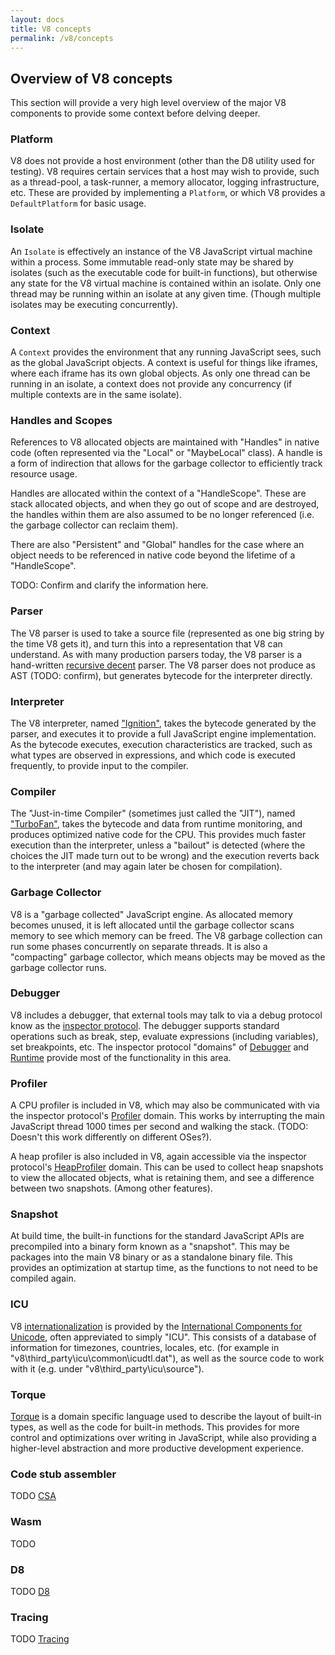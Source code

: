 ```yaml
---
layout: docs
title: V8 concepts
permalink: /v8/concepts
---
```


## Overview of V8 concepts

This section will provide a very high level overview of the major V8 components to provide
some context before delving deeper.

### Platform

V8 does not provide a host environment (other than the D8 utility used for testing).
V8 requires certain services that a host may wish to provide, such as a thread-pool,
a task-runner, a memory allocator, logging infrastructure, etc. These are provided by
implementing a `Platform`, or which V8 provides a `DefaultPlatform` for basic usage.

### Isolate

An `Isolate` is effectively an instance of the V8 JavaScript virtual machine within a
process. Some immutable read-only state may be shared by isolates (such as the executable
code for built-in functions), but otherwise any state for the V8 virtual machine is
contained within an isolate. Only one thread may be running within an isolate at any
given time. (Though multiple isolates may be executing concurrently).

### Context

A `Context` provides the environment that any running JavaScript sees, such as the global
JavaScript objects. A context is useful for things like iframes, where each iframe has
its own global objects. As only one thread can be running in an isolate, a context
does not provide any concurrency (if multiple contexts are in the same isolate).

### Handles and Scopes

References to V8 allocated objects are maintained with "Handles" in native code (often
represented via the "Local" or "MaybeLocal" class). A handle is a form of indirection
that allows for the garbage collector to efficiently track resource usage.

Handles are allocated within the context of a "HandleScope". These are stack allocated
objects, and when they go out of scope and are destroyed, the handles within them are
also assumed to be no longer referenced (i.e. the garbage collector can reclaim them).

There are also "Persistent" and "Global" handles for the case where an object needs to
be referenced in native code beyond the lifetime of a "HandleScope".

TODO: Confirm and clarify the information here.

### Parser

The V8 parser is used to take a source file (represented as one big string by the time
V8 gets it), and turn this into a representation that V8 can understand. As with many
production parsers today, the V8 parser is a hand-written [recursive decent](https://en.wikipedia.org/wiki/Recursive_descent_parser)
parser. The V8 parser does not produce as AST (TODO: confirm), but generates bytecode
for the interpreter directly.

### Interpreter

The V8 interpreter, named ["Ignition"](https://v8.dev/docs/ignition), takes the bytecode
generated by the parser, and executes it to provide a full JavaScript engine implementation.
As the bytecode executes, execution characteristics are tracked, such as what types are observed
in expressions, and which code is executed frequently, to provide input to the compiler.

### Compiler

The "Just-in-time Compiler" (sometimes just called the "JIT"), named 
["TurboFan"](https://v8.dev/docs/turbofan), takes
the bytecode and data from runtime monitoring, and produces optimized native code for
the CPU. This provides much faster execution than the interpreter, unless a "bailout"
is detected (where the choices the JIT made turn out to be wrong) and the execution
reverts back to the interpreter (and may again later be chosen for compilation).

### Garbage Collector

V8 is a "garbage collected" JavaScript engine. As allocated memory becomes unused,
it is left allocated until the garbage collector scans memory to see which memory
can be freed. The V8 garbage collection can run some phases concurrently on separate
threads. It is also a "compacting" garbage collector, which means objects may be
moved as the garbage collector runs.

### Debugger

V8 includes a debugger, that external tools may talk to via a debug protocol know
as the [inspector protocol](https://v8.dev/docs/inspector). The debugger supports
standard operations such as break, step, evaluate expressions (including variables),
set breakpoints, etc. The inspector protocol "domains" of [Debugger](https://chromedevtools.github.io/devtools-protocol/tot/Debugger)
and [Runtime](https://chromedevtools.github.io/devtools-protocol/tot/Runtime) provide
most of the functionality in this area.

### Profiler

A CPU profiler is included in V8, which may also be communicated with via the
inspector protocol's [Profiler](https://chromedevtools.github.io/devtools-protocol/tot/Profiler)
domain. This works by interrupting the main JavaScript thread 1000 times per second and walking
the stack. (TODO: Doesn't this work differently on different OSes?).

A heap profiler is also included in V8, again accessible via the
inspector protocol's [HeapProfiler](https://chromedevtools.github.io/devtools-protocol/tot/HeapProfiler)
domain. This can be used to collect heap snapshots to view the allocated objects, what is
retaining them, and see a difference between two snapshots. (Among other features).

### Snapshot

At build time, the built-in functions for the standard JavaScript APIs are precompiled
into a binary form known as a "snapshot". This may be packages into the main V8 binary
or as a standalone binary file. This provides an optimization at startup time, as
the functions to not need to be compiled again.

### ICU

V8 [internationalization](https://v8.dev/docs/i18n) is provided by the
[International Components for Unicode](http://userguide.icu-project.org/intro), often
appreviated to simply "ICU". This consists of a database of information for timezones,
countries, locales, etc. (for example in "v8\third_party\icu\common\icudtl.dat"), as
well as the source code to work with it (e.g. under "v8\third_party\icu\source").

### Torque

[Torque](https://v8.dev/docs/torque) is a domain specific language used to describe
the layout of built-in types, as well as the code for built-in methods. This provides
for more control and optimizations over writing in JavaScript, while also providing
a higher-level abstraction and more productive development experience.

### Code stub assembler

TODO [CSA](https://v8.dev/docs/csa-builtins)

### Wasm

TODO

### D8

TODO [D8](https://v8.dev/docs/d8)

### Tracing

TODO [Tracing](https://v8.dev/docs/trace)
